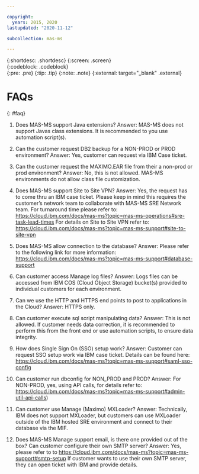 ```yaml
---

copyright:
  years: 2015, 2020
lastupdated: "2020-11-12"

subcollection: mas-ms

---
```


{:shortdesc: .shortdesc}
{:screen: .screen}  
{:codeblock: .codeblock}  
{:pre: .pre}
{:tip: .tip}
{:note: .note}
{:external: target="_blank" .external}

# FAQs
{: #faq}

1. Does MAS-MS support Java extensions?
Answer: MAS-MS does not support Javas class extensions. It is recommended to you use automation script(s).

2. Can the customer request DB2 backup for a NON-PROD or PROD environment?
Answer: Yes, customer can request via IBM Case ticket.

3. Can the customer request the MAXIMO.EAR file from their a non-prod or prod environment?
Answer: No, this is not allowed. MAS-MS environments do not allow class file customization.

4. Does MAS-MS support Site to Site VPN?
Answer: Yes, the request has to come thru an IBM case ticket. Please keep in mind this requires the customer’s network team to collaborate with MAS-MS SRE Network team. For turnaround time please refer to:
https://cloud.ibm.com/docs/mas-ms?topic=mas-ms-operations#sre-task-lead-times
For details on Site to Site VPN refer to:
https://cloud.ibm.com/docs/mas-ms?topic=mas-ms-support#site-to-site-vpn

5. Does MAS-MS allow connection to the database?
Answer: Please refer to the following link for more information:
https://cloud.ibm.com/docs/mas-ms?topic=mas-ms-support#database-support

6. Can customer access Manage log files?
Answer: Logs files can be accessed from IBM COS (Cloud Object Storage) bucket(s) provided to individual customers for each environment.

7. Can we use the HTTP and HTTPS end points to post to applications in the Cloud?
Answer: HTTPS only.

8. Can customer execute sql script manipulating data?
Answer: This is not allowed. If customer needs data correction, it is recommended to perform this from the front end or use automation scripts, to ensure data integrity.

9. How does Single Sign On (SSO) setup work?
Answer: Customer can request SSO setup work via IBM case ticket. Details can be found here:
https://cloud.ibm.com/docs/mas-ms?topic=mas-ms-support#saml-sso-config

10. Can customer run dbconfig for NON_PROD and PROD?
Answer: For NON-PROD, yes, using API calls, for details refer to:
https://cloud.ibm.com/docs/mas-ms?topic=mas-ms-support#admin-util-api-calls)

11. Can customer use Manage (Maximo) MXLoader?
Answer: Technically, IBM does not support MXLoader, but customers can use MXLoader outside of the IBM hosted SRE environment and connect to their database via the MIF.

12. Does MAS-MS Manage support email, is there one provided out of the box? Can customer configure their own SMTP server?
Answer: Yes, please refer to to https://cloud.ibm.com/docs/mas-ms?topic=mas-ms-support#smtp-setup
If customer wants to use their own SMTP server, they can open ticket with IBM and provide details.

